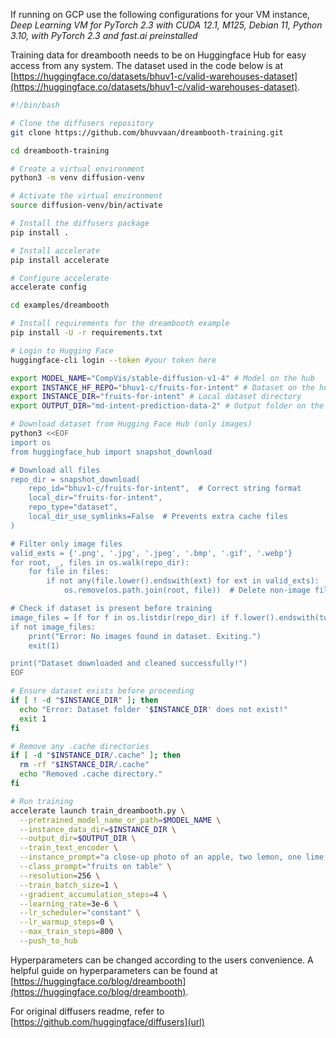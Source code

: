 
If running on GCP use the following configurations for your VM instance, _Deep Learning VM for PyTorch 2.3 with CUDA 12.1, M125, Debian 11, Python 3.10, with PyTorch 2.3 and fast.ai preinstalled_

Training data for dreambooth needs to be on Huggingface Hub for easy access from any system. The dataset used in the code below is at [https://huggingface.co/datasets/bhuv1-c/valid-warehouses-dataset](https://huggingface.co/datasets/bhuv1-c/valid-warehouses-dataset).

```bash
#!/bin/bash

# Clone the diffusers repository
git clone https://github.com/bhuvvaan/dreambooth-training.git

cd dreambooth-training

# Create a virtual environment
python3 -m venv diffusion-venv

# Activate the virtual environment
source diffusion-venv/bin/activate

# Install the diffusers package
pip install .

# Install accelerate
pip install accelerate

# Configure accelerate
accelerate config

cd examples/dreambooth

# Install requirements for the dreambooth example
pip install -U -r requirements.txt

# Login to Hugging Face
huggingface-cli login --token #your token here

export MODEL_NAME="CompVis/stable-diffusion-v1-4" # Model on the hub
export INSTANCE_HF_REPO="bhuv1-c/fruits-for-intent" # Dataset on the hub
export INSTANCE_DIR="fruits-for-intent" # Local dataset directory
export OUTPUT_DIR="md-intent-prediction-data-2" # Output folder on the hub

# Download dataset from Hugging Face Hub (only images)
python3 <<EOF
import os
from huggingface_hub import snapshot_download

# Download all files
repo_dir = snapshot_download(
    repo_id="bhuv1-c/fruits-for-intent",  # Correct string format
    local_dir="fruits-for-intent",
    repo_type="dataset",
    local_dir_use_symlinks=False  # Prevents extra cache files
)

# Filter only image files
valid_exts = {'.png', '.jpg', '.jpeg', '.bmp', '.gif', '.webp'}
for root, _, files in os.walk(repo_dir):
    for file in files:
        if not any(file.lower().endswith(ext) for ext in valid_exts):
            os.remove(os.path.join(root, file))  # Delete non-image files

# Check if dataset is present before training
image_files = [f for f in os.listdir(repo_dir) if f.lower().endswith(tuple(valid_exts))]
if not image_files:
    print("Error: No images found in dataset. Exiting.")
    exit(1)

print("Dataset downloaded and cleaned successfully!")
EOF

# Ensure dataset exists before proceeding
if [ ! -d "$INSTANCE_DIR" ]; then
  echo "Error: Dataset folder '$INSTANCE_DIR' does not exist!"
  exit 1
fi

# Remove any .cache directories
if [ -d "$INSTANCE_DIR/.cache" ]; then
  rm -rf "$INSTANCE_DIR/.cache"
  echo "Removed .cache directory."
fi

# Run training
accelerate launch train_dreambooth.py \
  --pretrained_model_name_or_path=$MODEL_NAME \
  --instance_data_dir=$INSTANCE_DIR \
  --output_dir=$OUTPUT_DIR \
  --train_text_encoder \
  --instance_prompt="a close-up photo of an apple, two lemon, one lime, one onion, three oranges and pear on a rustic wooden table"\
  --class_prompt="fruits on table" \
  --resolution=256 \
  --train_batch_size=1 \
  --gradient_accumulation_steps=4 \
  --learning_rate=3e-6 \
  --lr_scheduler="constant" \
  --lr_warmup_steps=0 \
  --max_train_steps=800 \
  --push_to_hub

```

Hyperparameters can be changed according to the users convenience. A helpful guide on hyperparameters can be found at [https://huggingface.co/blog/dreambooth](https://huggingface.co/blog/dreambooth).

For original diffusers readme, refer to [https://github.com/huggingface/diffusers](url)

